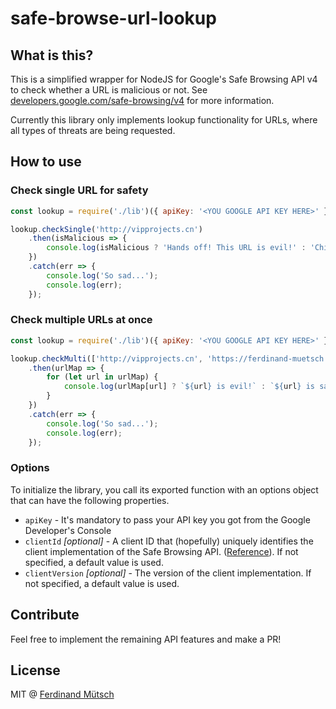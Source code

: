 # safe-browse-url-lookup

## What is this?
This is a simplified wrapper for NodeJS for Google's Safe Browsing API v4 to check whether a URL is malicious or not. See [developers.google.com/safe-browsing/v4](https://developers.google.com/safe-browsing/v4/) for more information.

Currently this library only implements lookup functionality for URLs, where all types of threats are being requested. 

## How to use
### Check single URL for safety
```javascript
const lookup = require('./lib')({ apiKey: '<YOU GOOGLE API KEY HERE>' });

lookup.checkSingle('http://vipprojects.cn')
    .then(isMalicious => {
        console.log(isMalicious ? 'Hands off! This URL is evil!' : 'Chill out, man.');
    })
    .catch(err => {
        console.log('So sad...');
        console.log(err);
    });
```

### Check multiple URLs at once
```javascript
const lookup = require('./lib')({ apiKey: '<YOU GOOGLE API KEY HERE>' });

lookup.checkMulti(['http://vipprojects.cn', 'https://ferdinand-muetsch.de'])
    .then(urlMap => {
        for (let url in urlMap) {
            console.log(urlMap[url] ? `${url} is evil!` : `${url} is safe!`);
        }
    })
    .catch(err => {
        console.log('So sad...');
        console.log(err);
    });
```

### Options
To initialize the library, you call its exported function with an options object that can have the following properties.

* `apiKey` - It's mandatory to pass your API key you got from the Google Developer's Console
* `clientId` _[optional]_ - A client ID that (hopefully) uniquely identifies the client implementation of the Safe Browsing API. ([Reference](https://developers.google.com/safe-browsing/v4/reference/rest/v4/ClientInfo)). If not specified, a default value is used.
* `clientVersion` _[optional]_ - The version of the client implementation. If not specified, a default value is used.

## Contribute
Feel free to implement the remaining API features and make a PR! 

## License
MIT @ [Ferdinand Mütsch](https://ferdinand-muetsch.de)